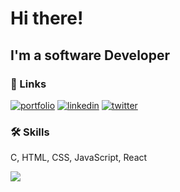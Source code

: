# Hi there!
## I'm a software Developer
### 🔗 Links
[![portfolio](https://img.shields.io/badge/my_portfolio-000?style=for-the-badge&logo=ko-fi&logoColor=white)](https://amineichou.github.io/helloworld)
[![linkedin](https://img.shields.io/badge/linkedin-0A66C2?style=for-the-badge&logo=linkedin&logoColor=white)](https://linkedin.com/in/amineichou)
[![twitter](https://img.shields.io/badge/twitter-1DA1F2?style=for-the-badge&logo=twitter&logoColor=white)](https://twitter.com/ichouamine_)

### 🛠 Skills
C, HTML, CSS, JavaScript, React

<!--img src="https://media.giphy.com/media/88zFtljrXcHbhIhet8/giphy.gif"!-->
<img src="https://media.giphy.com/media/j7k6JOp8LufhXspVfu/giphy.gif"/>
